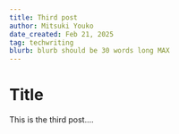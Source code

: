 ```yaml
---
title: Third post
author: Mitsuki Youko
date_created: Feb 21, 2025
tag: techwriting
blurb: blurb should be 30 words long MAX
---
```


# Title

This is the third post....